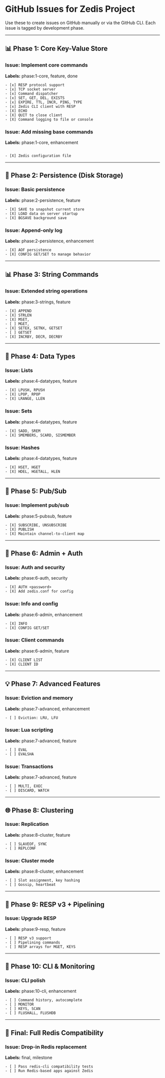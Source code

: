 
# GitHub Issues for Zedis Project

Use these to create issues on GitHub manually or via the GitHub CLI. Each issue is tagged by development phase.

---

## 📊 Phase 1: Core Key-Value Store

### Issue: Implement core commands
**Labels:** phase:1-core, feature, done
```
- [x] RESP protocol support
- [x] TCP socket server
- [x] Command dispatcher
- [x] SET, GET, DEL, EXISTS
- [x] EXPIRE, TTL, INCR, PING, TYPE
- [x] Zedis CLI client with RESP
- [X] ECHO
- [X] QUIT to close client
- [X] Command logging to file or console
```

### Issue: Add missing base commands
**Labels:** phase:1-core, enhancement
```

- [X] Zedis configuration file
```

---

## 💾 Phase 2: Persistence (Disk Storage)

### Issue: Basic persistence
**Labels:** phase:2-persistence, feature
```
- [X] SAVE to snapshot current store
- [X] LOAD data on server startup
- [X] BGSAVE background save
```

### Issue: Append-only log
**Labels:** phase:2-persistence, enhancement
```
- [X] AOF persistence
- [X] CONFIG GET/SET to manage behavior
```

---

## 📊 Phase 3: String Commands

### Issue: Extended string operations
**Labels:** phase:3-strings, feature
```
- [X] APPEND
- [X] STRLEN
- [X] MSET,
- [ ] MGET,
- [X] SETEX, SETNX, GETSET
- [ ] GETSET
- [X] INCRBY, DECR, DECRBY
```

---

## 🔧 Phase 4: Data Types

### Issue: Lists
**Labels:** phase:4-datatypes, feature
```
- [X] LPUSH, RPUSH
- [X] LPOP, RPOP
- [X] LRANGE, LLEN
```

### Issue: Sets
**Labels:** phase:4-datatypes, feature
```
- [X] SADD, SREM
- [X] SMEMBERS, SCARD, SISMEMBER
```

### Issue: Hashes
**Labels:** phase:4-datatypes, feature
```
- [X] HSET, HGET
- [X] HDEL, HGETALL, HLEN
```

---

## 📧 Phase 5: Pub/Sub

### Issue: Implement pub/sub
**Labels:** phase:5-pubsub, feature
```
- [X] SUBSCRIBE, UNSUBSCRIBE
- [X] PUBLISH
- [X] Maintain channel-to-client map
```

---

## 🔐 Phase 6: Admin + Auth

### Issue: Auth and security
**Labels:** phase:6-auth, security
```
- [X] AUTH <password>
- [X] Add zedis.conf for config
```

### Issue: Info and config
**Labels:** phase:6-admin, enhancement
```
- [X] INFO
- [X] CONFIG GET/SET
```

### Issue: Client commands
**Labels:** phase:6-admin, feature
```
- [X] CLIENT LIST
- [X] CLIENT ID
```

---

## 💡 Phase 7: Advanced Features

### Issue: Eviction and memory
**Labels:** phase:7-advanced, enhancement
```
- [ ] Eviction: LRU, LFU
```

### Issue: Lua scripting
**Labels:** phase:7-advanced, feature
```
- [ ] EVAL
- [ ] EVALSHA
```

### Issue: Transactions
**Labels:** phase:7-advanced, feature
```
- [ ] MULTI, EXEC
- [ ] DISCARD, WATCH
```

---

## 🌐 Phase 8: Clustering

### Issue: Replication
**Labels:** phase:8-cluster, feature
```
- [ ] SLAVEOF, SYNC
- [ ] REPLCONF
```

### Issue: Cluster mode
**Labels:** phase:8-cluster, enhancement
```
- [ ] Slot assignment, key hashing
- [ ] Gossip, heartbeat
```

---

## 🧪 Phase 9: RESP v3 + Pipelining

### Issue: Upgrade RESP
**Labels:** phase:9-resp, feature
```
- [ ] RESP v3 support
- [ ] Pipelining commands
- [ ] RESP arrays for MGET, KEYS
```

---

## 🚀 Phase 10: CLI & Monitoring

### Issue: CLI polish
**Labels:** phase:10-cli, enhancement
```
- [ ] Command history, autocomplete
- [ ] MONITOR
- [ ] KEYS, SCAN
- [ ] FLUSHALL, FLUSHDB
```

---

## 🌟 Final: Full Redis Compatibility

### Issue: Drop-in Redis replacement
**Labels:** final, milestone
```
- [ ] Pass redis-cli compatibility tests
- [ ] Run Redis-based apps against Zedis
```
